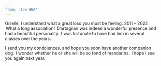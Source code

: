 ```yaml
---
from: 'Joe WEA'
---
```


Giselle, I understand what a great loss you must be feeling. 2011 – 2022  What a long association!  D’artagnan was indeed a wonderful presence and had a beautiful personality.  I was fortunate to have had him in several classes over the years. 

I send you my condolences, and hope you soon have another companion dog.  I wonder whether he or she will be so fond of mandarins.  I hope I see you again next year. 